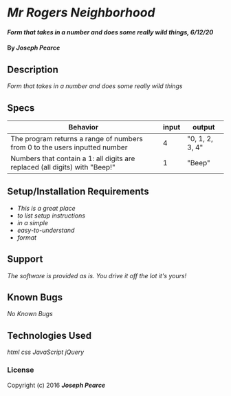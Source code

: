 # _Mr Rogers Neighborhood_

#### _Form that takes in a number and does some really wild things, 6/12/20_

#### By _**Joseph Pearce**_

## Description

_Form that takes in a number and does some really wild things_

## Specs

| Behavior                                                                                                                              | input  | output                                                                 |
| --------------------------------------------------------------------------------------------------------------------------------------| ------ | ---------------------------------------------------------------------- |
| The program returns a range of numbers from 0 to the users inputted number                                                            | 4      | "0, 1, 2, 3, 4"                                                        |
| Numbers that contain a 1: all digits are replaced (all digits) with "Beep!"                                                           | 1      | "Beep"                                                              |



## Setup/Installation Requirements

* _This is a great place_
* _to list setup instructions_
* _in a simple_
* _easy-to-understand_
* _format_


## Support

_The software is provided as is. You drive it off the lot it's yours!_



## Known Bugs

_No Known Bugs_


## Technologies Used

_html_
_css_
_JavaScript_
_jQuery_


### License


Copyright (c) 2016 **_Joseph Pearce_**
